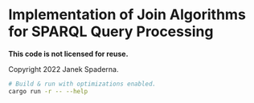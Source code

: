 # Implementation of Join Algorithms for SPARQL Query Processing

**This code is not licensed for reuse.**

Copyright 2022 Janek Spaderna.


```sh
# Build & run with optimizations enabled.
cargo run -r -- --help
```
